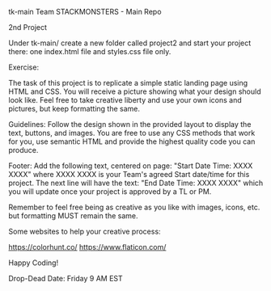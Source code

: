 tk-main
Team STACKMONSTERS - Main Repo

2nd Project

Under tk-main/ create a new folder called project2 and start your project there: one index.html file and styles.css file only.

Exercise:

The task of this project is to replicate a simple static landing page using HTML and CSS. You will receive a picture showing what your design should look like. Feel free to take creative liberty and use your own icons and pictures, but keep formatting the same.

Guidelines: Follow the design shown in the provided layout to display the text, buttons, and images. You are free to use any CSS methods that work for you, use semantic HTML and provide the highest quality code you can produce.

Footer: Add the following text, centered on page: "Start Date Time: XXXX XXXX" where XXXX XXXX is your Team's agreed Start date/time for this project. The next line will have the text: "End Date Time: XXXX XXXX" which you will update once your project is approved by a TL or PM.

Remember to feel free being as creative as you like with images, icons, etc. but formatting MUST remain the same.

Some websites to help your creative process:

https://colorhunt.co/ https://www.flaticon.com/

Happy Coding!

Drop-Dead Date: Friday 9 AM EST
